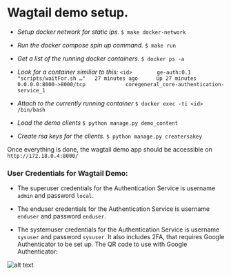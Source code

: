 # Wagtail demo setup.

* _Setup docker network for static ips._
`$ make docker-network`

* _Run the docker compose spin up command._
`$ make run`

* _Get a list of the running docker containers._
`$ docker ps -a`

* _Look for a container similiar to this:_
```<id>        ge-auth:0.1         "scripts/waitFor.sh …"   27 minutes ago      Up 27 minutes       0.0.0.0:8000->8000/tcp             coregeneral_core-authentication-service_1```

* _Attach to the currently running container_
`$ docker exec -ti <id> /bin/bash`

* _Load the demo clients_
`$ python manage.py demo_content`

* _Create rsa keys for the clients._
`$ python manage.py creatersakey`

Once everything is done, the wagtail demo app should be accessible on `http://172.18.0.4:8000/`

### User Credentials for Wagtail Demo:

* The superuser credentials for the Authentication Service is username `admin` and password `local`.

* The enduser credentials for the Authentication Service is username `enduser` and password `enduser`.

* The systemuser credentials for the Authentication Service is username `sysuser` and password `sysuser`. It
also includes 2FA, that requires Google Authenticator to be set up. The QR code to use with Google
Authenticator:

![alt text][logo]

[logo]:  https://api.qrserver.com/v1/create-qr-code/?size=150x150&data=otpauth%3A%2F%2Ftotp%2FGirl%2520Effect%2520Demo%253A%2520sysuser%3Fsecret%3DVFFGMP7P36Q7TIZV3YZ65ZLHKQPAPXIM%26digits%3D6%26issuer%3DGirl%2BEffect%2BDemo "Girl Effect Demo QR code"
